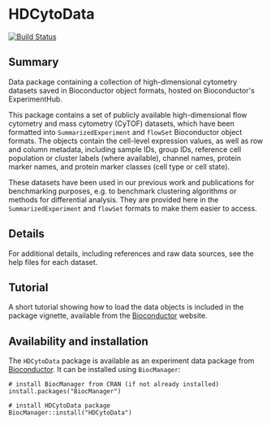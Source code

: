 # HDCytoData

[![Build Status](https://travis-ci.org/lmweber/HDCytoData.svg?branch=master)](https://travis-ci.org/lmweber/HDCytoData)


## Summary

Data package containing a collection of high-dimensional cytometry datasets saved in Bioconductor object formats, hosted on Bioconductor's ExperimentHub.

This package contains a set of publicly available high-dimensional flow cytometry and mass cytometry (CyTOF) datasets, which have been formatted into `SummarizedExperiment` and `flowSet` Bioconductor object formats. The objects contain the cell-level expression values, as well as row and column metadata, including sample IDs, group IDs, reference cell population or cluster labels (where available), channel names, protein marker names, and protein marker classes (cell type or cell state).

These datasets have been used in our previous work and publications for benchmarking purposes, e.g. to benchmark clustering algorithms or methods for differential analysis. They are provided here in the `SummarizedExperiment` and `flowSet` formats to make them easier to access.


## Details

For additional details, including references and raw data sources, see the help files for each dataset.


## Tutorial

A short tutorial showing how to load the data objects is included in the package vignette, available from the [Bioconductor](http://bioconductor.org/packages/HDCytoData) website.


## Availability and installation

The `HDCytoData` package is available as an experiment data package from [Bioconductor](http://bioconductor.org/packages/HDCytoData). It can be installed using `BiocManager`:

```{r}
# install BiocManager from CRAN (if not already installed)
install.packages("BiocManager")

# install HDCytoData package
BiocManager::install("HDCytoData")
```

